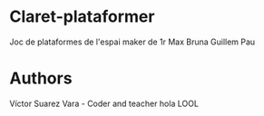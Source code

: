 # Claret-plataformer
Joc de plataformes de l'espai maker de 1r
Max
Bruna
Guillem
Pau




# Authors
Víctor Suarez Vara - Coder and teacher
hola
LOOL
